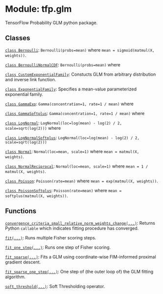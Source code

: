 <div itemscope itemtype="http://developers.google.com/ReferenceObject">
<meta itemprop="name" content="tfp.glm" />
<meta itemprop="path" content="Stable" />
</div>

# Module: tfp.glm

TensorFlow Probability GLM python package.

## Classes

[`class Bernoulli`](../tfp/glm/Bernoulli.md): `Bernoulli(probs=mean)` where `mean = sigmoid(matmul(X, weights))`.

[`class BernoulliNormalCDF`](../tfp/glm/BernoulliNormalCDF.md): `Bernoulli(probs=mean)` where

[`class CustomExponentialFamily`](../tfp/glm/CustomExponentialFamily.md): Constucts GLM from arbitrary distribution and inverse link function.

[`class ExponentialFamily`](../tfp/glm/ExponentialFamily.md): Specifies a mean-value parameterized exponential family.

[`class GammaExp`](../tfp/glm/GammaExp.md): `Gamma(concentration=1, rate=1 / mean)` where

[`class GammaSoftplus`](../tfp/glm/GammaSoftplus.md): `Gamma(concentration=1, rate=1 / mean)` where

[`class LogNormal`](../tfp/glm/LogNormal.md): `LogNormal(loc=log(mean) - log(2) / 2, scale=sqrt(log(2)))` where

[`class LogNormalSoftplus`](../tfp/glm/LogNormalSoftplus.md): `LogNormal(loc=log(mean) - log(2) / 2, scale=sqrt(log(2)))`

[`class Normal`](../tfp/glm/Normal.md): `Normal(loc=mean, scale=1)` where `mean = matmul(X, weights)`.

[`class NormalReciprocal`](../tfp/glm/NormalReciprocal.md): `Normal(loc=mean, scale=1)` where `mean = 1 / matmul(X, weights)`.

[`class Poisson`](../tfp/glm/Poisson.md): `Poisson(rate=mean)` where `mean = exp(matmul(X, weights))`.

[`class PoissonSoftplus`](../tfp/glm/PoissonSoftplus.md): `Poisson(rate=mean)` where `mean = softplus(matmul(X, weights))`.

## Functions

[`convergence_criteria_small_relative_norm_weights_change(...)`](../tfp/glm/convergence_criteria_small_relative_norm_weights_change.md): Returns Python `callable` which indicates fitting procedure has converged.

[`fit(...)`](../tfp/glm/fit.md): Runs multiple Fisher scoring steps.

[`fit_one_step(...)`](../tfp/glm/fit_one_step.md): Runs one step of Fisher scoring.

[`fit_sparse(...)`](../tfp/glm/fit_sparse.md): Fits a GLM using coordinate-wise FIM-informed proximal gradient descent.

[`fit_sparse_one_step(...)`](../tfp/glm/fit_sparse_one_step.md): One step of (the outer loop of) the GLM fitting algorithm.

[`soft_threshold(...)`](../tfp/glm/soft_threshold.md): Soft Thresholding operator.

